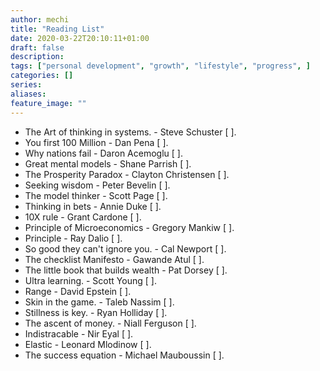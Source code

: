 ```yaml
---
author: mechi
title: "Reading List"
date: 2020-03-22T20:10:11+01:00
draft: false
description:
tags: ["personal development", "growth", "lifestyle", "progress", ]
categories: []
series:
aliases:
feature_image: ""
---
```

-  The Art of thinking in systems. - Steve Schuster [ ].
- You first 100 Million - Dan Pena [ ].
- Why nations fail - Daron Acemoglu [ ].
- Great mental models - Shane Parrish [ ].
- The Prosperity Paradox - Clayton Christensen [ ].
- Seeking wisdom - Peter Bevelin [ ].
- The model thinker - Scott Page [ ].
- Thinking in bets - Annie Duke [ ].
- 10X rule - Grant Cardone [ ].
- Principle of Microeconomics - Gregory Mankiw [ ].
- Principle - Ray Dalio [ ].
- So good they can't ignore you. - Cal Newport [ ].
- The checklist Manifesto - Gawande Atul [ ].
- The little book that builds wealth - Pat Dorsey [ ].
- Ultra learning. - Scott Young [ ].
- Range - David Epstein [ ].
- Skin in the game. - Taleb Nassim [ ].
- Stillness is key. - Ryan Holliday [ ].
- The ascent of money. - Niall Ferguson [ ].
- Indistracable - Nir Eyal [ ].
- Elastic - Leonard Mlodinow [ ].
- The success equation -  Michael Mauboussin [ ].
